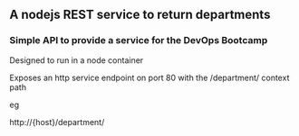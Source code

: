 ## A nodejs REST service to return departments
### Simple API to provide a service for the DevOps Bootcamp

Designed to run in a node container

Exposes an http service endpoint on port 80 with the /department/ context path

eg

http://{host}/department/
